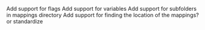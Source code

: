 Add support for flags
Add support for variables
Add support for subfolders in mappings directory
Add support for finding the location of the mappings? or standardize

